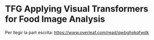 # TFG Applying Visual Transformers for Food Image Analysis

Per llegir la part escrita: https://www.overleaf.com/read/qwbghxkqfwdk
